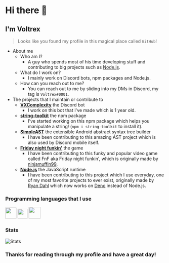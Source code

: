 # Hi there 👋
## I'm Voltrex

> Looks like you found my profile in this magical place called `GitHub`!

- About me 
  - Who am I?
    - A guy who spends most of his time developing stuff and contributing to big projects such as [Node.js](https://github.com/nodejs/node).
  - What do I work on?
    - I mainly work on Discord bots, npm packages and Node.js.
  - How can you reach out to me?
    - You can reach out to me by sliding into my DMs in Discord, my tag is `Voltrex#0001`.
- The projects that I maintain or contribute to
  - **[VXComplexity](https://top.gg/bot/685787142160777253)** the Discord bot
    - I work on this bot that I've made which is 1 year old.
  - **[string-toolkit](https://npmjs.com/package/string-toolkit)** the npm package
    - I've started working on this npm package which helps you manipulate a string! (`npm i string-toolkit` to install it).
  - **[SimpleAST](https://github.com/discord/SimpleAST)** the extensible Android abstract syntax tree builder
    - I have been contributing to this amazing AST project which is also used by Discord mobile itself.
  - **[Friday night funkin'](https://github.com/ninjamuffin99/Funkin)** the game
    - I have been contributing to this funky and popular video game called FnF aka Friday night funkin', which is originally made by [ninjamuffin99](https://github.com/ninjamuffin99).
  - **[Node.js](https://github.com/nodejs/node)** the JavaScript runtime
    - I have been contributing to this project which I use everyday, one of my most favorite projects to ever exist, originally made by [Ryan Dahl](https://github.com/ry) which now works on [Deno](https://github.com/denoland/deno) instead of Node.js.






### Programming languages that I use
<img src="https://upload.wikimedia.org/wikipedia/commons/thumb/9/99/Unofficial_JavaScript_logo_2.svg/512px-Unofficial_JavaScript_logo_2.svg.png" width=35> <img src="https://raw.githubusercontent.com/isocpp/logos/master/cpp_logo.png" width=31> <img src="https://logosvector.net/wp-content/uploads/2013/03/java-eps-vector-logo.png" width=37>

### Stats

![Stats](https://github-readme-stats.vercel.app/api?username=VoltrexMaster&theme=algolia)
### Thanks for reading through my profile and have a great day!
